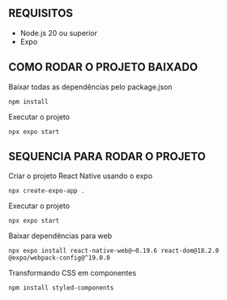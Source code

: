 ## REQUISITOS

* Node.js 20 ou superior
* Expo

## COMO RODAR O PROJETO BAIXADO
Baixar todas as dependências pelo package.json
```
npm install
```
Executar o projeto
```
npx expo start
```




## SEQUENCIA PARA RODAR O PROJETO

Criar o projeto React Native usando o expo
```
npx create-expo-app .
```
Executar o projeto
```
npx expo start
```

Baixar dependências para web
```
npx expo install react-native-web@~0.19.6 react-dom@18.2.0 @expo/webpack-config@^19.0.0
```

Transformando CSS em componentes
```
npm install styled-components
```